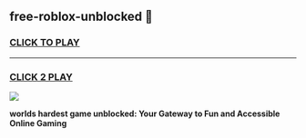 
## free-roblox-unblocked 👋
<h3>
<a href="https://premium.freeplayer.one?title=free-roblox-unblocked&ref=14F">CLICK TO PLAY</a></h3>
<hr>

<h3>
<a href="https://premium.freeplayer.one?title=free-roblox-unblocked&ref=14F">CLICK 2 PLAY</a>
  
</h3>

<a href="https://premium.freeplayer.one?title=free-roblox-unblocked&ref=12F/"><img src="https://clearcache.store/games.png"></a>


**worlds hardest game unblocked: Your Gateway to Fun and Accessible Online Gaming**
